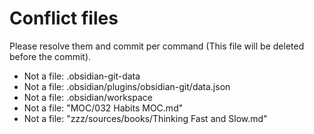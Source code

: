 # Conflict files
Please resolve them and commit per command (This file will be deleted before the commit).
- Not a file: .obsidian-git-data
- Not a file: .obsidian/plugins/obsidian-git/data.json
- Not a file: .obsidian/workspace
- Not a file: "MOC/032 Habits MOC.md"
- Not a file: "zzz/sources/books/Thinking Fast and Slow.md"